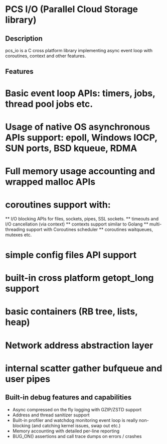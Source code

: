 # PCS I/O (Parallel Cloud Storage library)

## Description
pcs_io is a C cross platform library implementing async event loop with coroutines, context and other features.

## Features

# Basic event loop APIs: timers, jobs, thread pool jobs etc.
# Usage of native OS asynchronous APIs support: epoll, Windows IOCP, SUN ports, BSD kqueue, RDMA
# Full memory usage accounting and wrapped malloc APIs
# coroutines support with:
** I/O blocking APIs for files, sockets, pipes, SSL sockets. 
** timeouts and I/O cancellation (via context)
** contexts support similar to Golang
** multi-threading support with Coroutines scheduler
** coroutines waitqueues, mutexes etc.
# simple config files API support
# built-in cross platform getopt_long support
# basic containers (RB tree, lists, heap)
# Network address abstraction layer
# internal scatter gather bufqueue and user pipes

## Built-in debug features and capabilities

* Async compressed on the fly logging with GZIP/ZSTD support
* Address and thread sanitizer support
* Built-in profiler and watchdog monitoring event loop is really non-blocking (and catching kernel issues, swap out etc.)
* Memory accounting with detailed per-line reporting
* BUG_ON() assertions and call trace dumps on errors / crashes
